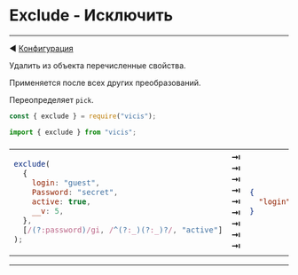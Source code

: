 # Exclude - Исключить

---

◀ [Конфигурация](/ru/configuration_object.md)

Удалить из объекта перечисленные свойства.

Применяется после всех других преобразований.

Переопределяет `pick`.

```js
const { exclude } = require("vicis");
```

```js
import { exclude } from "vicis";
```

<table><thead><tr><td colspan="3">
</td></tr></thead><tbody>
<tr><td>

```js
exclude(
  {
    login: "guest",
    Password: "secret",
    active: true,
    __v: 5,
  },
  [/(?:password)/gi, /^(?:_)(?:_)?/, "active"]
);
```

</td>
<td>
<strong>&#x21E5;</strong><br>
<strong>&#x21E5;</strong><br>
<strong>&#x21E5;</strong><br>
<strong>&#x21E5;</strong><br>
<strong>&#x21E5;</strong><br>
<strong>&#x21E5;</strong><br>
<strong>&#x21E5;</strong><br>
<strong>&#x21E5;</strong><br>
<strong>&#x21E5;</strong><br>
</td>
<td>

```json
{
  "login": "guest"
}
```

</td></tr>
</tbody></table>

---
